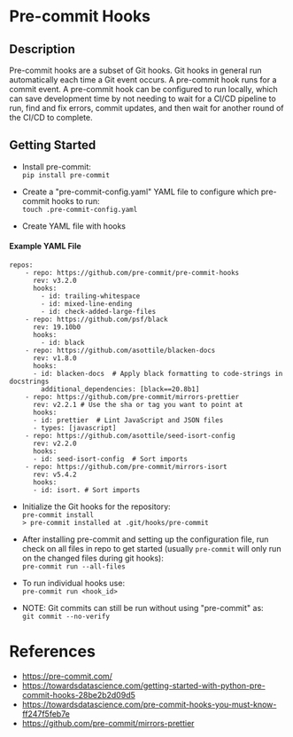 # Pre-commit Hooks

## Description
Pre-commit hooks are a subset of Git hooks. Git hooks in general run automatically each time a Git event occurs. A pre-commit hook runs for a commit event. A pre-commit hook can be configured to run locally, which can save development time by not needing to wait for a CI/CD pipeline to run, find and fix errors, commit updates, and then wait for another round of the CI/CD to complete.

## Getting Started
- Install pre-commit:\
`pip install pre-commit`

- Create a "pre-commit-config.yaml" YAML file to configure which pre-commit hooks to run:\
`touch .pre-commit-config.yaml`

- Create YAML file with hooks

#### Example YAML File
```
repos:
    - repo: https://github.com/pre-commit/pre-commit-hooks
      rev: v3.2.0
      hooks:
        - id: trailing-whitespace
        - id: mixed-line-ending
        - id: check-added-large-files
    - repo: https://github.com/psf/black
      rev: 19.10b0
      hooks:
        - id: black
    - repo: https://github.com/asottile/blacken-docs
      rev: v1.8.0
      hooks:
      - id: blacken-docs  # Apply black formatting to code-strings in docstrings
        additional_dependencies: [black==20.8b1]
    - repo: https://github.com/pre-commit/mirrors-prettier
      rev: v2.2.1 # Use the sha or tag you want to point at
      hooks:
      - id: prettier  # Lint JavaScript and JSON files
      - types: [javascript]
    - repo: https://github.com/asottile/seed-isort-config
      rev: v2.2.0
      hooks:
      - id: seed-isort-config  # Sort imports
    - repo: https://github.com/pre-commit/mirrors-isort
      rev: v5.4.2
      hooks:
      - id: isort. # Sort imports
 ``` 
 
- Initialize the Git hooks for the repository:  
`pre-commit install`\
`> pre-commit installed at .git/hooks/pre-commit`

- After installing pre-commit and setting up the configuration file, run check on all files in repo to get started (usually `pre-commit` will only run on the changed files during git hooks):\
`pre-commit run --all-files`

- To run individual hooks use:   
`pre-commit run <hook_id>`

- NOTE: Git commits can still be run without using "pre-commit" as:  
 `git commit --no-verify`

 
 # References
 - https://pre-commit.com/
 - https://towardsdatascience.com/getting-started-with-python-pre-commit-hooks-28be2b2d09d5
 - https://towardsdatascience.com/pre-commit-hooks-you-must-know-ff247f5feb7e
 - https://github.com/pre-commit/mirrors-prettier


 
